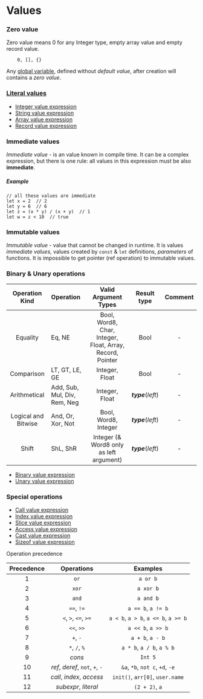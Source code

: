 # Values

### Zero value
Zero value means 0 for any Integer type, empty array value and empty record value.

```
	0, [], {}
```

Any [global variable](../def/var.md), defined without *default value*, after creation will contains a *zero value*.


### [Literal values](./literal.md)
* [Integer value expression](./literal.md#Integer-literals)
* [String value expression](./literal.md#String-literals)
* [Array value expression](./literal.md#Array-literals)
* [Record value expression](./literal.md#Record-literals)


### Immediate values
*Immediate value* - is an value known in compile time. It can be a complex expression, but there is one rule: all values in this expression must be also **immediate**.


##### Example
```golang
// all these values are immediate
let x = 2  // 2
let y = 6  // 6
let z = (x * y) / (x + y)  // 1
let w = z < 10  // true
```


### Immutable values
*Immutable value* - value that cannot be changed in runtime. 
It is values *immediate values*, values created by `const` & `let` definitions, *parameters* of functions.
It is impossible to get pointer (ref operation) to immutable values.


### Binary & Unary operations

| Operation Kind | Operation| Valid Argument Types | Result type | Comment |
| :------------: | :--------| :------------------: | :---------: | :-----: |
|Equality|Eq, NE|Bool, Word8, Char, Integer, Float, Array, Record, Pointer | Bool |-|
|Comparison|LT, GT, LE, GE|Integer, Float|Bool|-|
|Arithmetical|Add, Sub, Mul, Div, Rem, Neg|Integer, Float | ***type***(*left*) |-|
|Logical and Bitwise|And, Or, Xor, Not|Bool, Word8, Integer | ***type***(*left*) |-|
|Shift|ShL, ShR|Integer (& Word8 only as left argument) | ***type***(*left*) |-|

* [Binary value expression](./binary.md)
* [Unary value expression](./unary.md)



### Special operations
* [Call value expression](./call.md)
* [Index value expression](./_index.md)
* [Slice value expression](./slice.md)
* [Access value expression](./access.md)
* [Cast value expression](./cast.md)
* [Sizeof value expression](./sizeof.md)




Operation precedence

| Precedence | Operations | Examples |
| :----------: | :----------: | :------: |
| 1  | `or` | `a or b` |
| 2  | `xor` | `a xor b` |
| 3  | `and` | `a and b` |
| 4  | `==`, `!=` | `a == b`, `a != b` |
| 5  | `<`, `>`, `<=`, `>=` | `a < b`, `a > b`, `a <= b`, `a >= b` |
| 6  | `<<`, `>>` | `a << b`, `a >> b` |
| 7  | `+`, `-` | `a + b`, `a - b` |
| 8  | `*`, `/`, `%` | `a * b`, `a / b`, `a % b` |
| 9 | *cons* | `Int 5` |
| 10 | *ref*, *deref*, `not`, `+`, `-` | `&a`, `*b`, `not c`, `+d`, `-e` |
| 11 | *call*, *index*, *access* | `init()`, `arr[0]`, `user.name` |
| 12 | *subexpr*, *literal* | `(2 + 2)`, `a` |




